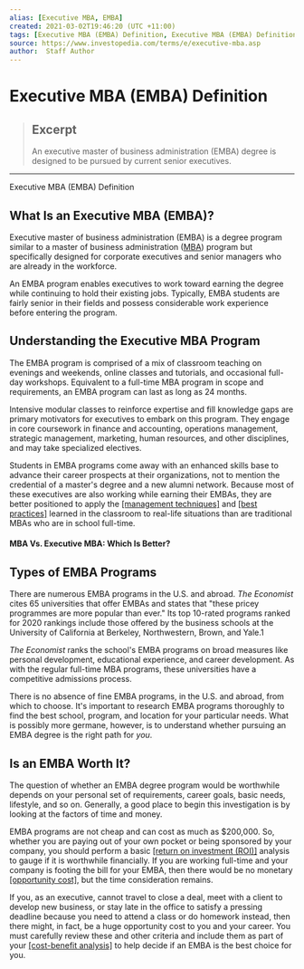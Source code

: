 ```yaml
---
alias: [Executive MBA, EMBA]
created: 2021-03-02T19:46:20 (UTC +11:00)
tags: [Executive MBA (EMBA) Definition, Executive MBA (EMBA) Definition]
source: https://www.investopedia.com/terms/e/executive-mba.asp
author:  Staff Author
---
```


# Executive MBA (EMBA) Definition

> ## Excerpt
> An executive master of business administration (EMBA) degree is designed to be pursued by current senior executives.

---

Executive MBA (EMBA) Definition
## What Is an Executive MBA (EMBA)?

Executive master of business administration (EMBA) is a degree program similar to a master of business administration ([MBA](https://www.investopedia.com/terms/m/mba.asp)) program but specifically designed for corporate executives and senior managers who are already in the workforce.

An EMBA program enables executives to work toward earning the degree while continuing to hold their existing jobs. Typically, EMBA students are fairly senior in their fields and possess considerable work experience before entering the program.

## Understanding the Executive MBA Program

The EMBA program is comprised of a mix of classroom teaching on evenings and weekends, online classes and tutorials, and occasional full-day workshops. Equivalent to a full-time MBA program in scope and requirements, an EMBA program can last as long as 24 months.

Intensive modular classes to reinforce expertise and fill knowledge gaps are primary motivators for executives to embark on this program. They engage in core coursework in finance and accounting, operations management, strategic management, marketing, human resources, and other disciplines, and may take specialized electives.

Students in EMBA programs come away with an enhanced skills base to advance their career prospects at their organizations, not to mention the credential of a master's degree and a new alumni network. Because most of these executives are also working while earning their EMBAs, they are better positioned to apply the [[management techniques]](https://www.investopedia.com/terms/s/strategic-management.asp) and [[best practices]](https://www.investopedia.com/terms/b/best_practices.asp) learned in the classroom to real-life situations than are traditional MBAs who are in school full-time.

#### MBA Vs. Executive MBA: Which Is Better?

## Types of EMBA Programs

There are numerous EMBA programs in the U.S. and abroad. _The Economist_ cites 65 universities that offer EMBAs and states that "these pricey programmes are more popular than ever." Its top 10-rated programs ranked for 2020 rankings include those offered by the business schools at the University of California at Berkeley, Northwestern, Brown, and Yale.1

_The Economist_ ranks the school's EMBA programs on broad measures like personal development, educational experience, and career development. As with the regular full-time MBA programs, these universities have a competitive admissions process.

There is no absence of fine EMBA programs, in the U.S. and abroad, from which to choose. It's important to research EMBA programs thoroughly to find the best school, program, and location for your particular needs. What is possibly more germane, however, is to understand whether pursuing an EMBA degree is the right path for _you_.

## Is an EMBA Worth It?

The question of whether an EMBA degree program would be worthwhile depends on your personal set of requirements, career goals, basic needs, lifestyle, and so on. Generally, a good place to begin this investigation is by looking at the factors of time and money.

EMBA programs are not cheap and can cost as much as $200,000. So, whether you are paying out of your own pocket or being sponsored by your company, you should perform a basic [[return on investment (ROI)]](https://www.investopedia.com/terms/r/returnoninvestment.asp) analysis to gauge if it is worthwhile financially. If you are working full-time and your company is footing the bill for your EMBA, then there would be no monetary [[opportunity cost]](https://www.investopedia.com/terms/o/opportunitycost.asp), but the time consideration remains.

If you, as an executive, cannot travel to close a deal, meet with a client to develop new business, or stay late in the office to satisfy a pressing deadline because you need to attend a class or do homework instead, then there might, in fact, be a huge opportunity cost to you and your career. You must carefully review these and other criteria and include them as part of your [[cost-benefit analysis]](https://www.investopedia.com/terms/c/cost-benefitanalysis.asp) to help decide if an EMBA is the best choice for you.
